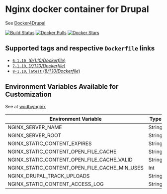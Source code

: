 # Nginx docker container for Drupal

See [Docker4Drupal](http://docker4drupal.org)

[![Build Status](https://travis-ci.org/wodby/drupal-nginx.svg?branch=master)](https://travis-ci.org/wodby/drupal-nginx)
[![Docker Pulls](https://img.shields.io/docker/pulls/wodby/drupal-nginx.svg)](https://hub.docker.com/r/wodby/drupal-nginx)
[![Docker Stars](https://img.shields.io/docker/stars/wodby/drupal-nginx.svg)](https://hub.docker.com/r/wodby/drupal-nginx)

## Supported tags and respective `Dockerfile` links

- [`6-1.10`, (*6/1.10/Dockerfile*)](https://github.com/wodby/drupal-nginx/blob/master/6/1.10/Dockerfile)
- [`7-1.10`, (*7/1.10/Dockerfile*)](https://github.com/wodby/drupal-nginx/blob/master/7/1.10/Dockerfile)
- [`8-1.10`, `latest` (*8/1.10/Dockerfile*)](https://github.com/wodby/drupal-nginx/blob/master/8/1.10/Dockerfile)

## Environment Variables Available for Customization

See at [wodby/nginx](https://github.com/wodby/nginx)

| Environment Variable | Type | Default Value | Description |
| -------------------- | -----| ------------- | ----------- |
| NGINX_SERVER_NAME                             | String | drupal                     | |
| NGINX_SERVER_ROOT                             | String | /var/www/html              | |
| NGINX_STATIC_CONTENT_EXPIRES                  | String | 30d                        | |
| NGINX_STATIC_CONTENT_OPEN_FILE_CACHE          | String | max=3000 inactive=120s     | |
| NGINX_STATIC_CONTENT_OPEN_FILE_CACHE_VALID    | String | 45s                        | |
| NGINX_STATIC_CONTENT_OPEN_FILE_CACHE_MIN_USES | Int    | 2                          | |
| NGINX_DRUPAL_TRACK_UPLOADS                    | String | NGINX_DRUPAL_TRACK_UPLOADS | |
| NGINX_STATIC_CONTENT_ACCESS_LOG               | String | off                        | |
